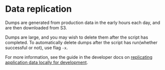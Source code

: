 # Data replication

Dumps are generated from production data in the early hours each day, and are then downloaded from S3.

Dumps are large, and you may wish to delete them after the script has completed.
To automatically delete dumps after the script has run(whether successful or not), use flag `-x`.

For more information, see the guide in the developer docs on [replicating application data locally for development](https://docs.publishing.service.gov.uk/manual/replicate-app-data-locally.html).
